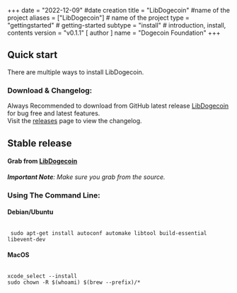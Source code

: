 +++
date = "2022-12-09" #date creation
title = "LibDogecoin" #name of the project
aliases = ["LibDogecoin"] # name of the project
type = "gettingstarted" # getting-started
subtype = "install" # introduction, install, contents
version = "v0.1.1"
[ author ]
  name = "Dogecoin Foundation"
+++
<h2 id="quick-start">Quick start</h2>
<p>There are multiple ways to install LibDogecoin.</p>
<h3 id="download--changelog">Download &amp; Changelog:</h3>
<p>Always Recommended to download from GitHub latest release <a href="https://github.com/dogecoinfoundation/libdogecoin">LibDogecoin</a> for bug free and latest features.<br>
Visit the <a href="https://github.com/dogecoinfoundation/libdogecoin/releases">releases</a> page to view the changelog.<br>
</p>
<h2 id="stable-release">Stable release</h2>
<h4 id="grab-from-jsdelivr-cdn">Grab from <a href="https://github.com/dogecoinfoundation/libdogecoin">LibDogecoin</a></h4>
<p><em><strong>Important Note</strong>: Make sure you grab from the source.</em></p>
<h3 id="using-the-command-line">Using The Command Line:</h3>

<h4 id="via-npm">Debian/Ubuntu</h4>

<pre>
<code class="language-bash" data-prismjs-copy="Copy">
 sudo apt-get install autoconf automake libtool build-essential libevent-dev</code>
</pre>

<h4 id="via-npm">MacOS</h4>
<pre>
<code class="language-bash" data-prismjs-copy="Copy">
xcode_select --install
sudo chown -R $(whoami) $(brew --prefix)/*</code>
</pre>